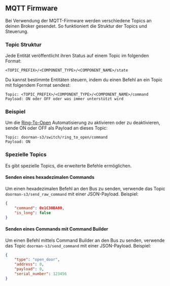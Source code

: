 ## MQTT Firmware

Bei Verwendung der MQTT-Firmware werden verschiedene Topics an deinen Broker gesendet. So funktioniert die Struktur der Topics und Steuerung.

### Topic Struktur
Jede Entität veröffentlicht ihren Status auf einem Topic im folgenden Format:
```
<TOPIC_PREFIX>/<COMPONENT_TYPE>/<COMPONENT_NAME>/state
```

Du kannst bestimmte Entitäten steuern, indem du einen Befehl an ein Topic mit folgendem Format sendest:
```
Topic: <TOPIC_PREFIX>/<COMPONENT_TYPE>/<COMPONENT_NAME>/command  
Payload: ON oder OFF oder was immer unterstützt wird
```

### Beispiel
Um die [Ring-To-Open](../automation/ring-to-open.md) Automatisierung zu aktivieren oder zu deaktivieren, sende ON oder OFF als Payload an dieses Topic:
```
Topic: doorman-s3/switch/ring_to_open/command  
Payload: ON
```

### Spezielle Topics
Es gibt spezielle Topics, die erweiterte Befehle ermöglichen.

#### Senden eines hexadezimalen Commands
Um einen hexadezimalen Befehl an den Bus zu senden, verwende das Topic `doorman-s3/send_raw_command` mit einer JSON-Payload. Beispiel:  
```json
{
    "command": 0x1C30BA80,
    "is_long": false
}
```

#### Senden eines Commands mit Command Builder
Um einen Befehl mittels Command Builder an den Bus zu senden, verwende das Topic `doorman-s3/send_command` mit einer JSON-Payload. Beispiel:  
```json
{
    "type": "open_door",
    "address": 0,
    "payload": 0,
    "serial_number": 123456
}
```